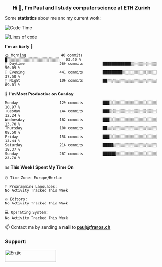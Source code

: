 <h3 align="center">Hi 👋, I'm Paul and I study computer science at ETH Zurich</h3>


Some **statistics** about me and my current work:

<!--START_SECTION:waka-->
![Code Time](http://img.shields.io/badge/Code%20Time-1%2C300%20hrs%2021%20mins-blue)

![Lines of code](https://img.shields.io/badge/From%20Hello%20World%20I%27ve%20Written-1.9%20million%20lines%20of%20code-blue)

**I'm an Early 🐤** 

```text
🌞 Morning                40 commits          █░░░░░░░░░░░░░░░░░░░░░░░░   03.40 % 
🌆 Daytime                589 commits         █████████████░░░░░░░░░░░░   50.09 % 
🌃 Evening                441 commits         █████████░░░░░░░░░░░░░░░░   37.50 % 
🌙 Night                  106 commits         ██░░░░░░░░░░░░░░░░░░░░░░░   09.01 % 
```
📅 **I'm Most Productive on Sunday** 

```text
Monday                   129 commits         ███░░░░░░░░░░░░░░░░░░░░░░   10.97 % 
Tuesday                  144 commits         ███░░░░░░░░░░░░░░░░░░░░░░   12.24 % 
Wednesday                162 commits         ███░░░░░░░░░░░░░░░░░░░░░░   13.78 % 
Thursday                 100 commits         ██░░░░░░░░░░░░░░░░░░░░░░░   08.50 % 
Friday                   158 commits         ███░░░░░░░░░░░░░░░░░░░░░░   13.44 % 
Saturday                 216 commits         █████░░░░░░░░░░░░░░░░░░░░   18.37 % 
Sunday                   267 commits         ██████░░░░░░░░░░░░░░░░░░░   22.70 % 
```


📊 **This Week I Spent My Time On** 

```text
🕑︎ Time Zone: Europe/Berlin

💬 Programming Languages: 
No Activity Tracked This Week

🔥 Editors: 
No Activity Tracked This Week

💻 Operating System: 
No Activity Tracked This Week
```


<!--END_SECTION:waka-->

📫 Contact me by sending a **mail** to **paul@franos.ch**

<h3 align="left">Support:</h3>
<p><a href="https://ko-fi.com/Entjic"> <img align="left" src="https://cdn.ko-fi.com/cdn/kofi3.png?v=3" height="40" width="168" alt="Entjic" /></a></p>
